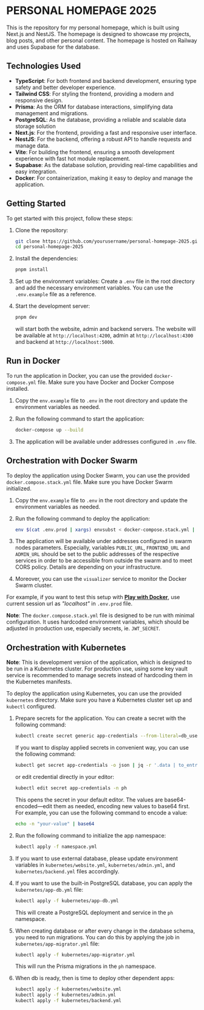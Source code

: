 # PERSONAL HOMEPAGE 2025

This is the repository for my personal homepage, which is built using Next.js and NestJS.
The homepage is designed to showcase my projects, blog posts, and other personal content.
The homepage is hosted on Railway and uses Supabase for the database.

## Technologies Used

- **TypeScript**: For both frontend and backend development, ensuring type safety and better developer experience.
- **Tailwind CSS**: For styling the frontend, providing a modern and responsive design.
- **Prisma**: As the ORM for database interactions, simplifying data management and migrations.
- **PostgreSQL**: As the database, providing a reliable and scalable data storage solution
- **Next.js**: For the frontend, providing a fast and responsive user interface.
- **NestJS**: For the backend, offering a robust API to handle requests and manage data.
- **Vite**: For building the frontend, ensuring a smooth development experience with fast hot module replacement.
- **Supabase**: As the database solution, providing real-time capabilities and easy integration.
- **Docker**: For containerization, making it easy to deploy and manage the application.

## Getting Started

To get started with this project, follow these steps:

1. Clone the repository:

   ```bash
   git clone https://github.com/yourusername/personal-homepage-2025.git
   cd personal-homepage-2025
   ```

2. Install the dependencies:

   ```bash
   pnpm install
   ```

3. Set up the environment variables:
   Create a `.env` file in the root directory and add the necessary environment variables. You can use the `.env.example` file as a reference.

4. Start the development server:
   ```bash
   pnpm dev
   ```
   will start both the website, admin and backend servers. The website will be available at `http://localhost:4200`, admin at `http://localhost:4300` and backend at `http://localhost:5000`.

## Run in Docker

To run the application in Docker, you can use the provided `docker-compose.yml` file. Make sure you have Docker and Docker Compose installed.

1. Copy the `env.example` file to `.env` in the root directory and update the environment variables as needed.

2. Run the following command to start the application:

   ```bash
   docker-compose up --build
   ```

3. The application will be available under addresses configured in `.env` file.

## Orchestration with Docker Swarm

To deploy the application using Docker Swarm, you can use the provided `docker.compose.stack.yml` file. Make sure you have Docker Swarm initialized.

1. Copy the `env.example` file to `.env` in the root directory and update the environment variables as needed.

2. Run the following command to deploy the application:

   ```bash
   env $(cat .env.prod | xargs) envsubst < docker-compose.stack.yml | docker stack deploy -c - --detach=true ph

   ```

3. The application will be available under addresses configured in swarm nodes parameters. Especially, variables `PUBLIC_URL`, `FRONTEND_URL` and `ADMIN_URL` should be set to the public addresses of the respective services in order to be accessible from outside the swarm and to meet CORS policy. Details are depending on your infrastructure.

4. Moreover, you can use the `visualizer` service to monitor the Docker Swarm cluster.

For example, if you want to test this setup with **[Play with Docker](https://labs.play-with-docker.com/)**, use current session url as _"localhost"_ in `.env.prod` file.

**Note**: The `docker.compose.stack.yml` file is designed to be run with minimal configuration. It uses hardcoded environment variables, which should be adjusted in production use, especially secrets, ie. `JWT_SECRET`.

## Orchestration with Kubernetes

**Note**: This is development version of the application, which is designed to be run in a Kubernetes cluster. For production use, using some key vault service is recommended to manage secrets instead of hardcoding them in the Kubernetes manifests.

To deploy the application using Kubernetes, you can use the provided `kubernetes` directory. Make sure you have a Kubernetes cluster set up and `kubectl` configured.

1. Prepare secrets for the application. You can create a secret with the following command:

   ```bash
   kubectl create secret generic app-credentials --from-literal=db_username=[your-postgres-username] --from-literal=db_password=[your-postgres-password] --from-literal=db_url=postgresql://[your-postgres-username]:[your-postgres-password]@app-db.ph.svc.cluster.local:5432/postgres?schema=public
   ```

   If you want to display applied secrets in convenient way, you can use the following command:

   ```bash
   kubectl get secret app-credentials -o json | jq -r '.data | to_entries[] | "\(.key): \(.value | @base64d)"'
   ```

   or edit credential directly in your editor:

   ```bash
   kubectl edit secret app-credentials -n ph
   ```

   This opens the secret in your default editor. The values are base64-encoded—edit them as needed, encoding new values to base64 first. For example, you can use the following command to encode a value:

   ```bash
   echo -n "your-value" | base64
   ```

2. Run the following command to initialize the app namespace:

   ```bash
   kubectl apply -f namespace.yml
   ```

3. If you want to use external database, please update environment variables in `kubernetes/website.yml`, `kubernetes/admin.yml`, and `kubernetes/backend.yml` files accordingly.

4. If you want to use the built-in PostgreSQL database, you can apply the `kubernetes/app-db.yml` file:

   ```bash
   kubectl apply -f kubernetes/app-db.yml
   ```

   This will create a PostgreSQL deployment and service in the `ph` namespace.

5. When creating database or after every change in the database schema, you need to run migrations. You can do this by applying the job in `kubernetes/app-migrator.yml` file:

   ```bash
   kubectl apply -f kubernetes/app-migrator.yml
   ```

   This will run the Prisma migrations in the `ph` namespace.

6. When db is ready, then is time to deploy other dependent apps:

   ```bash
   kubectl apply -f kubernetes/website.yml
   kubectl apply -f kubernetes/admin.yml
   kubectl apply -f kubernetes/backend.yml
   ```
